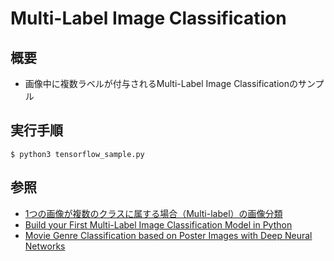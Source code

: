 # Multi-Label Image Classification

## 概要

* 画像中に複数ラベルが付与されるMulti-Label Image Classificationのサンプル

## 実行手順

	$ python3 tensorflow_sample.py

## 参照

* [1つの画像が複数のクラスに属する場合（Multi-label）の画像分類](https://qiita.com/koshian2/items/ab5e0c68a257585d7c6f)
* [Build your First Multi-Label Image Classification Model in Python](https://www.analyticsvidhya.com/blog/2019/04/build-first-multi-label-image-classification-model-python/)
* [Movie Genre Classification based on Poster Images with Deep Neural Networks](https://www.cs.ccu.edu.tw/~wtchu/projects/MoviePoster/index.html)
